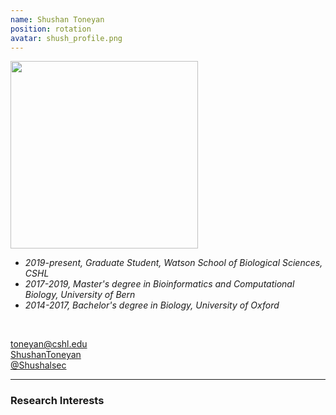 ```yaml
---
name: Shushan Toneyan
position: rotation
avatar: shush_profile.png
---
```


<img width="300" src="{{site.baseurl}}/images/people/{{page.avatar}}" data-action="zoom">
<br>

- _2019-present, Graduate Student, Watson School of Biological Sciences, CSHL_ <br>
- _2017-2019, Master's degree in Bioinformatics and Computational Biology, University of Bern_ <br>
- _2014-2017, Bachelor's degree in Biology, University of Oxford_ <br>
<br>

<a href="mailto:toneyan@cshl.edu"><i class="fa fa-envelope-o"></i> toneyan@cshl.edu</a><br>
<a href="https://www.linkedin.com/in/shushan-toneyan-5a59b668"><i class="fa fa-linkedin-square"></i> ShushanToneyan</a><br>
<a href="https://github.com/Shushalsec"><i class="fa fa-github"></i> @Shushalsec </a><br>


<hr>

### Research Interests

<br>
<br>
<br>

&nbsp;
&nbsp;
&nbsp;
&nbsp;
&nbsp;
&nbsp;
&nbsp;
&nbsp;
&nbsp;
&nbsp;
&nbsp;
&nbsp;
&nbsp;
&nbsp;
&nbsp;
&nbsp;
&nbsp;
&nbsp;
&nbsp;
&nbsp;
&nbsp;
&nbsp;
&nbsp;
&nbsp;

